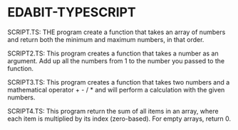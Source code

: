 # EDABIT-TYPESCRIPT

SCRIPT.TS: THE program create a function that takes an array of numbers and return both the minimum and maximum numbers, in that order.

SCRIPT2.TS: This program creates a function that takes a number as an argument. Add up all the numbers from 1 to the number you passed to the function.

SCRIPT3.TS: This program creates a function that takes two numbers and a mathematical operator + - / * and will perform a calculation with the given numbers.

SCRIPT4.TS: This program return the sum of all items in an array, where each item is multiplied by its index (zero-based). For empty arrays, return 0.
